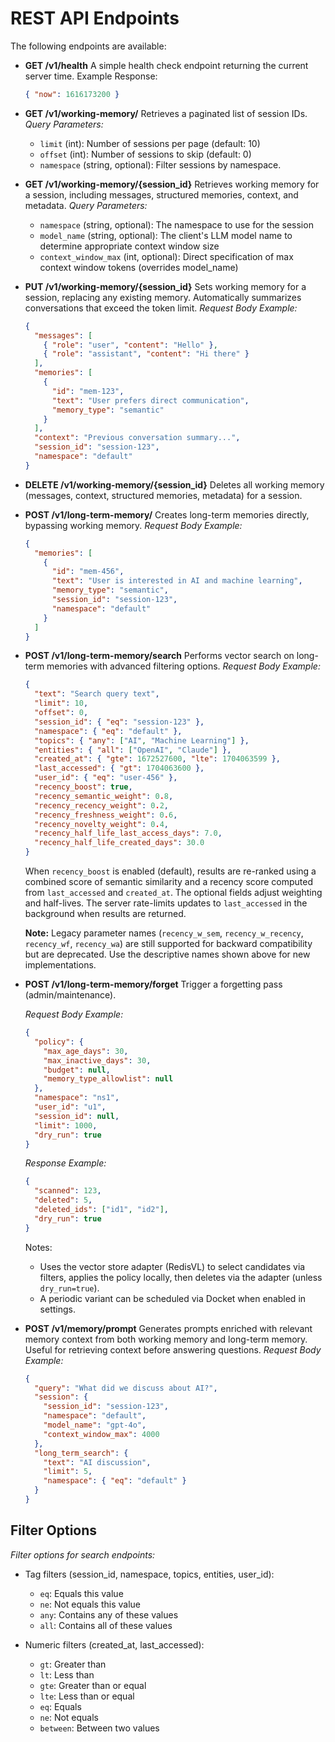 # REST API Endpoints

The following endpoints are available:

- **GET /v1/health**
  A simple health check endpoint returning the current server time.
  Example Response:

  ```json
  { "now": 1616173200 }
  ```

- **GET /v1/working-memory/**
  Retrieves a paginated list of session IDs.
  _Query Parameters:_

  - `limit` (int): Number of sessions per page (default: 10)
  - `offset` (int): Number of sessions to skip (default: 0)
  - `namespace` (string, optional): Filter sessions by namespace.

- **GET /v1/working-memory/{session_id}**
  Retrieves working memory for a session, including messages, structured memories,
  context, and metadata.
  _Query Parameters:_

  - `namespace` (string, optional): The namespace to use for the session
  - `model_name` (string, optional): The client's LLM model name to determine appropriate context window size
  - `context_window_max` (int, optional): Direct specification of max context window tokens (overrides model_name)

- **PUT /v1/working-memory/{session_id}**
  Sets working memory for a session, replacing any existing memory.
  Automatically summarizes conversations that exceed the token limit.
  _Request Body Example:_

  ```json
  {
    "messages": [
      { "role": "user", "content": "Hello" },
      { "role": "assistant", "content": "Hi there" }
    ],
    "memories": [
      {
        "id": "mem-123",
        "text": "User prefers direct communication",
        "memory_type": "semantic"
      }
    ],
    "context": "Previous conversation summary...",
    "session_id": "session-123",
    "namespace": "default"
  }
  ```

- **DELETE /v1/working-memory/{session_id}**
  Deletes all working memory (messages, context, structured memories, metadata) for a session.

- **POST /v1/long-term-memory/**
  Creates long-term memories directly, bypassing working memory.
  _Request Body Example:_

  ```json
  {
    "memories": [
      {
        "id": "mem-456",
        "text": "User is interested in AI and machine learning",
        "memory_type": "semantic",
        "session_id": "session-123",
        "namespace": "default"
      }
    ]
  }
  ```

- **POST /v1/long-term-memory/search**
  Performs vector search on long-term memories with advanced filtering options.
  _Request Body Example:_

  ```json
  {
    "text": "Search query text",
    "limit": 10,
    "offset": 0,
    "session_id": { "eq": "session-123" },
    "namespace": { "eq": "default" },
    "topics": { "any": ["AI", "Machine Learning"] },
    "entities": { "all": ["OpenAI", "Claude"] },
    "created_at": { "gte": 1672527600, "lte": 1704063599 },
    "last_accessed": { "gt": 1704063600 },
    "user_id": { "eq": "user-456" },
    "recency_boost": true,
    "recency_semantic_weight": 0.8,
    "recency_recency_weight": 0.2,
    "recency_freshness_weight": 0.6,
    "recency_novelty_weight": 0.4,
    "recency_half_life_last_access_days": 7.0,
    "recency_half_life_created_days": 30.0
  }
  ```

  When `recency_boost` is enabled (default), results are re-ranked using a combined score of semantic similarity and a recency score computed from `last_accessed` and `created_at`. The optional fields adjust weighting and half-lives. The server rate-limits updates to `last_accessed` in the background when results are returned.

  **Note:** Legacy parameter names (`recency_w_sem`, `recency_w_recency`, `recency_wf`, `recency_wa`) are still supported for backward compatibility but are deprecated. Use the descriptive names shown above for new implementations.

- **POST /v1/long-term-memory/forget**
  Trigger a forgetting pass (admin/maintenance).

  _Request Body Example:_

  ```json
  {
    "policy": {
      "max_age_days": 30,
      "max_inactive_days": 30,
      "budget": null,
      "memory_type_allowlist": null
    },
    "namespace": "ns1",
    "user_id": "u1",
    "session_id": null,
    "limit": 1000,
    "dry_run": true
  }
  ```

  _Response Example:_
  ```json
  {
    "scanned": 123,
    "deleted": 5,
    "deleted_ids": ["id1", "id2"],
    "dry_run": true
  }
  ```

  Notes:
  - Uses the vector store adapter (RedisVL) to select candidates via filters, applies the policy locally, then deletes via the adapter (unless `dry_run=true`).
  - A periodic variant can be scheduled via Docket when enabled in settings.

- **POST /v1/memory/prompt**
  Generates prompts enriched with relevant memory context from both working
  memory and long-term memory. Useful for retrieving context before answering questions.
  _Request Body Example:_

  ```json
  {
    "query": "What did we discuss about AI?",
    "session": {
      "session_id": "session-123",
      "namespace": "default",
      "model_name": "gpt-4o",
      "context_window_max": 4000
    },
    "long_term_search": {
      "text": "AI discussion",
      "limit": 5,
      "namespace": { "eq": "default" }
    }
  }
  ```

## Filter Options

_Filter options for search endpoints:_

- Tag filters (session_id, namespace, topics, entities, user_id):

  - `eq`: Equals this value
  - `ne`: Not equals this value
  - `any`: Contains any of these values
  - `all`: Contains all of these values

- Numeric filters (created_at, last_accessed):
  - `gt`: Greater than
  - `lt`: Less than
  - `gte`: Greater than or equal
  - `lte`: Less than or equal
  - `eq`: Equals
  - `ne`: Not equals
  - `between`: Between two values
